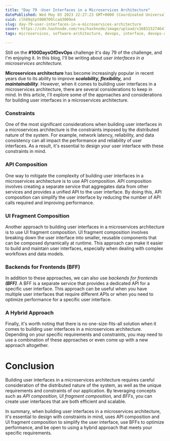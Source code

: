 ```yaml
---
title: "Day 79 -User Interfaces in a Microservices Architecture"
datePublished: Wed May 03 2023 22:27:23 GMT+0000 (Coordinated Universal Time)
cuid: clh89qtpt000709lca43009o4
slug: day-79-user-interfaces-in-a-microservices-architecture
cover: https://cdn.hashnode.com/res/hashnode/image/upload/v1683152746411/2f5f9bec-4756-4637-8ea3-9c342b2d9faf.png
tags: microservices, software-architecture, devops, interface, devops-articles

---
```


Still on the **#100DaysOfDevOps** challenge it's day 79 of the challenge, and I'm enjoying it. In this blog, I'll be writing about *user interfaces in a microservices architecture.*

**Microservices architecture** has become increasingly popular in recent years due to its ability to improve ***scalability, flexibility,*** and ***maintainability***. However, when it comes to building user interfaces in a microservices architecture, there are several considerations to keep in mind. In this article, I'll explore some of the approaches and considerations for building user interfaces in a microservices architecture.

### **Constraints**

One of the most significant considerations when building user interfaces in a microservices architecture is the constraints imposed by the distributed nature of the system. For example, network latency, reliability, and data consistency can all impact the performance and reliability of user interfaces. As a result, it's essential to design your user interface with these constraints in mind.

### **API Composition**

One way to mitigate the complexity of building user interfaces in a microservices architecture is to use API composition. API composition involves creating a separate service that aggregates data from other services and provides a unified API to the user interface. By doing this, API composition can simplify the user interface by reducing the number of API calls required and improving performance.

### **UI Fragment Composition**

Another approach to building user interfaces in a microservices architecture is to use UI fragment composition. UI fragment composition involves breaking down the user interface into smaller, reusable components that can be composed dynamically at runtime. This approach can make it easier to build and maintain user interfaces, especially when dealing with complex workflows and data models.

### **Backends for Frontends (BFF)**

In addition to these approaches, we can also use *backends for frontends* ***(BFF)***. A BFF is a separate service that provides a dedicated API for a specific user interface. This approach can be useful when you have multiple user interfaces that require different APIs or when you need to optimize performance for a specific user interface.

### **A Hybrid Approach**

Finally, it's worth noting that there is no one-size-fits-all solution when it comes to building user interfaces in a microservices architecture. Depending on your specific requirements and constraints, you may need to use a combination of these approaches or even come up with a new approach altogether.

# Conclusion

Building user interfaces in a microservices architecture requires careful consideration of the distributed nature of the system, as well as the unique requirements and constraints of our application. By leveraging concepts such as *API composition, UI fragment composition,* and *BFFs*, you can create user interfaces that are both efficient and scalable.

In summary, when building user interfaces in a microservices architecture, it's essential to design with constraints in mind, uses API composition and UI fragment composition to simplify the user interface, use BFFs to optimize performance, and be open to using a hybrid approach that meets your specific requirements.